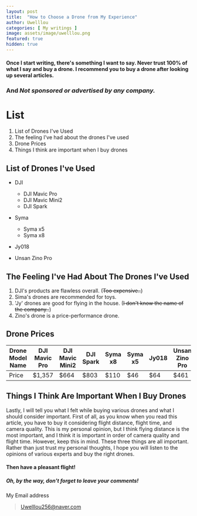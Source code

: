 ```yaml
---
layout: post
title:  "How to Choose a Drone from My Experience"
author: Uwelllou
categories: [ My writings ]
image: assets/image/uwelllou.png
featured: true
hidden: true
---
```

#### Once I start writing, there's something I want to say. Never trust 100% of what I say and buy a drone. I recommend you to buy a drone after looking up several articles. 
### And ***Not sponsored or advertised by any company.***

# List
1. List of Drones I've Used
2. The feeling I've had about the drones I've used
3. Drone Prices
4. Things I think are important when I buy drones

## List of Drones I've Used
- DJI
  - DJI Mavic Pro
  - DJI Mavic Mini2
  - DJI Spark
  
- Syma
  - Syma x5
  - Syma x8

- Jy018 

- Unsan Zino Pro

## The Feeling I've Had About The Drones I've Used

1. DJI's products are flawless overall. (~~Too expensive..~~)
2. Sima's drones are recommended for toys.
3. 'Jy' drones are good for flying in the house. (~~I don't know the name of the company..~~)
4. Zino's drone is a price-performance drone.


## Drone Prices

| Drone Model Name | DJI Mavic Pro | DJI Mavic Mini2 | DJI Spark | Syma x8 | Syma x5 | Jy018 | Unsan Zino Pro |
| ---------------- | ------------- | --------------- | --------- | ------- | ------- | ----- | -------------- |
| Price            | $1,357        | $664            | $803      | $110    | $46     | $64   | $461           |

## Things I Think Are Important When I Buy Drones
Lastly, I will tell you what I felt while buying various drones and what I should consider important. First of all, as you know when you read this article, you have to buy it considering flight distance, flight time, and camera quality. This is my personal opinion, but I think flying distance is the most important, and I think it is important in order of camera quality and flight time. However, keep this in mind. These three things are all important. Rather than just trust my personal thoughts, I hope you will listen to the opinions of various experts and buy the right drones.
#### Then have a pleasant flight!

##### *Oh, by the way, don't forget to leave your comments!*

My Email address

> Uwelllou256@naver.com
